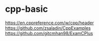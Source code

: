 # cpp-basic

https://en.cppreference.com/w/cpp/header   
https://github.com/zsaladin/CppExamples   
https://github.com/gitcmhan98/ExamCPlus
